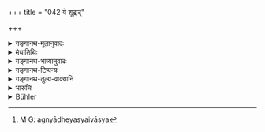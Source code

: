 +++
title = "042 ये शूद्राद्"

+++

<details><summary>गङ्गानथ-मूलानुवादः</summary>

Those who perform the Agnihotra, after having obtained wealth from a Śūdra, are ‘Śūdra’s Priests,’ censured among Vedic scholars.—(42)
</details>

<details><summary>मेधातिथिः</summary>

**शूद्राद्** **अधिगतेनार्थेन** प्रीत्यादिनाग्न्याधेयं न कर्तव्यम् इति व्याचक्षते । न तु प्रवृत्तकर्मणो नित्यकर्मानुष्ठानं प्रतिषिध्यते । तथा चोक्तम्- न शूद्राद् भिक्षित्वानुष्ठानं करणीयम् । अयाचितलाभे तु नास्ति दोषः प्रवृत्तकर्मणस् तदर्थम् । तथा चासत्प्रतिग्रहाद् आत्मवृत्तिर् एका प्रतिषिद्धा । नित्यानि कर्माण्य् अभ्यनुज्ञातानि । अतः शूद्रधनेन प्रार्थितलब्धेन वाविशेषाभिधानसामर्थ्याद् अग्न्याधेयस्यैकस्य[^३५] प्रतिषेधो ऽयं विज्ञायते । यदि सर्वकर्मार्थो ऽयं प्रतिषेधः स्याद् अनेनैव सिद्धत्वान् न भिक्षणं प्रतिषिध्येत, "न यज्ञार्थं धनं शूद्रात्" (म्ध् ११.२३) इति ॥ ११.४२ ॥


[^३५]:
     M G: agnyādheyasyaivāsya
</details>

<details><summary>गङ्गानथ-भाष्यानुवादः</summary>

People explain this verse to mean that the Agnihotra should not be performed with the wealth obtained from Śūdras, as a friendly present. The prohibition does not apply to the carrying on of such compulsory rites as have been already undertaken. It has been declared that ‘one should not perform sacrifices after having begged wealth from Śūdras, there is no harm, however, if the wealth is given *unasked*, and is used for the carrying on of a rite already commenced.’ Further it is only
*making* a *living* by receiving gifts from improper persons that has
been forbidden; while the performance of the compulsory rites by such means has been permitted. From all this the present verse is understood to be the prohibition of only the single rite of ‘Fire-laying’; specially because the text mentions simply ‘the wealth of the Śūdra,’ and does not make any such distinction as between what is obtained *by begging* and what is obtained *unasked*. If the prohibition pertained to
*all rites*, then, since the prohibition would have been secured by the
present verse, there would be no point in the prohibition of ‘begging’ contained in Verse 24.—(42)
</details>

<details><summary>गङ्गानथ-टिप्पन्यः</summary>

This verse is quoted in *Aparārka* (p. 168);—and in *Hemādri* (Dāna, p.
60).
</details>

<details><summary>गङ्गानथ-तुल्य-वाक्यानि</summary>

**(verses 11.42-43)  
**

[\[See
above.—11.24.\]]
</details>

<details><summary>भारुचिः</summary>

शूद्राद् अधिगतेनार्थेनाग्न्याधेयं न कर्तव्यम् । एवम् अग्न्याधेयं न कर्तव्यम् इत्य् अग्न्याधेयप्रतिषेधः । न तु प्रवृत्तकर्मणो नित्यानुष्ठानार्थः । तथा चोक्तम्, "न शूद्राद् भिक्षित्वा यज्ञानुष्ठानं कर्तव्यम्" इति । अयाचितलाभे तु नास्ति दोषः । तथाचासत्प्रतिग्रहाद् आत्मतृप्तिर् एका प्रतिषिद्धा । नित्यानि त्व् अभ्यनुज्ञातानि । यतः शूद्रधनेन प्रार्थितलब्धेन वाविशेषाभिधानसामर्थ्याद् अग्न्याधेयस्यैकस्य प्रतिषेधो ऽयं विज्ञेयः । यदि सर्वकर्मार्थो ऽयं प्रतिषेधः स्याद्, अनेनैव सिद्धत्वान् न शूद्राद् भिक्षणं प्रतिषिद्धं स्यान् "न यज्ञार्थं धनं शुद्रात्" इत्य् एवमादिना वाक्येन । अग्नीनां च वृषलाग्नित्वापवादाद् अग्न्याधेयप्रतिषेधो ऽयं गम्यते । तथा च दर्सयति ॥ ११.४१ ॥
</details>

<details><summary>Bühler</summary>

042	Those who, obtaining wealth from Sudras, (and using that) offer an Agnihotra, are priests officiating for Sudras, (and hence) censured among those who recite the Veda.
</details>
